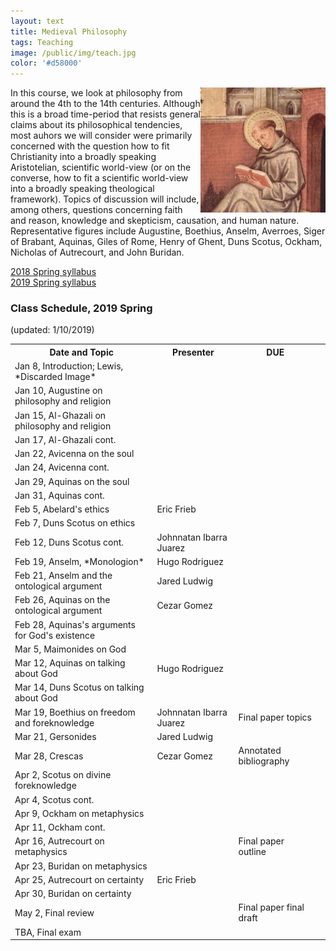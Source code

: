 ```yaml
---
layout: text
title: Medieval Philosophy
tags: Teaching
image: /public/img/teach.jpg
color: '#d58000'
---
```


<img class="img-single" align="right" src="/public/img/medieval.jpg" width="200">

In this course, we look at philosophy from around the 4th to the 14th centuries. Although this is a broad time-period that resists general claims about its philosophical tendencies, most auhors we will consider were primarily concerned with the question how to fit Christianity into a broadly speaking Aristotelian, scientific world-view (or on the converse, how to fit a scientific world-view into a broadly speaking theological framework). Topics of discussion will include, among others, questions concerning faith and reason, knowledge and skepticism, causation, and human nature. Representative figures include Augustine, Boethius, Anselm, Averroes, Siger of Brabant, Aquinas, Giles of Rome, Henry of Ghent, Duns Scotus, Ockham, Nicholas of Autrecourt, and John Buridan.

<a href="http://zitavtoth.com/2_teaching/Medieval2018.pdf">2018 Spring syllabus</a><br>
<a href="http://zitavtoth.com/2_teaching/Medieval2019.pdf">2019 Spring syllabus</a>



### Class Schedule, 2019 Spring
(updated: 1/10/2019)


<table>
  <tr>
    <th>Date and Topic</th>
    <th>Presenter</th>
		<th> DUE</th>
  </tr>
  <tr>
    <td>Jan 8, Introduction; Lewis, *Discarded Image*</td>
		<td></td>
		<td></td>
  </tr>
  <tr>
    <td>Jan 10, Augustine on philosophy and religion</td>
		<td></td>
		<td></td>
  </tr>
	<tr>
		<td>Jan 15, Al-Ghazali on philosophy and religion</td>
		<td></td>
		<td></td>
</tr>
	<tr>
    <td>Jan 17, Al-Ghazali cont.</td>
		<td></td>
		<td></td>
</tr>
	<tr>
    <td>Jan 22, Avicenna on the soul</td>
  </tr>
	<tr>
    <td>Jan 24, Avicenna cont.</td>
  </tr>
	<tr>
    <td>Jan 29, Aquinas on the soul</td>
  </tr>
	<tr>
    <td>Jan 31, Aquinas cont. </td>
  </tr>
	<tr>
		<td>Feb 5, Abelard's ethics</td>
		<td>Eric Frieb</td>
	</tr>
	<tr>
		<td>Feb 7, Duns Scotus on ethics</td>
	</tr>
	<tr>
		<td>Feb 12, Duns Scotus cont.</td>
		<td>Johnnatan Ibarra Juarez</td>
	</tr>
	<tr>
    <td>Feb 19, Anselm, *Monologion*</td>
		<td> Hugo Rodriguez</td>
  </tr>
	<tr>
		<td>Feb 21, Anselm and the ontological argument</td>
		<td> Jared Ludwig </td>
	</tr>
	<tr>
		<td>Feb 26, Aquinas on the ontological argument</td>
		<td> Cezar Gomez </td>
	</tr>
	<tr>
		<td>Feb 28, Aquinas's arguments for God's existence</td>
	</tr>
	<tr>
		<td>Mar 5, Maimonides on God</td>
	</tr>
	<tr>
		<td>Mar 12, Aquinas on talking about God</td>
		<td> Hugo Rodriguez</td>
	</tr>
	<tr>
		<td>Mar 14, Duns Scotus on talking about God</td>
	</tr>
	<tr>
		<td>Mar 19, Boethius on freedom and foreknowledge</td>
		<td> Johnnatan Ibarra Juarez </td>
		<td> Final paper topics<td>
	</tr>
	<tr>
    <td>Mar 21, Gersonides</td>
		<td> Jared Ludwig</td>
  </tr>
	<tr>
		<td>Mar 28, Crescas</td>
		<td> Cezar Gomez</td>
		<td>Annotated bibliography</td>
	</tr>
	<tr>
		<td>Apr 2, Scotus on divine foreknowledge</td>
	</tr>
	<tr>
		<td>Apr 4, Scotus cont.</td>
	</tr>
	<tr>
		<td>Apr 9, Ockham on metaphysics</td>
	</tr>
	<tr>
		<td>Apr 11, Ockham cont.</td>
	</tr>
	<tr>
		<td>Apr 16, Autrecourt on metaphysics</td>
		<td></td>
		<td>Final paper outline</td>
	</tr>
	<tr>
		<td>Apr 23, Buridan on metaphysics</td>
	</tr>
	<tr>
		<td>Apr 25, Autrecourt on certainty</td>
		<td> Eric Frieb</td>
	</tr>
	<tr>
		<td>Apr 30, Buridan on certainty</td>
	</tr>
	<tr>
		<td>May 2, Final review</td>
		<td></td>
		<td>Final paper final draft</td>
	</tr>
	<tr>
		<td>TBA, Final exam</td>
	</tr>
